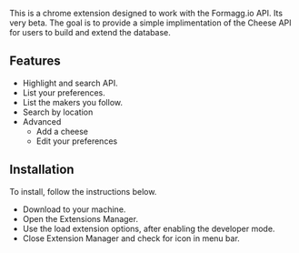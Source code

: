 This is a chrome extension designed to work with the Formagg.io API.
Its very beta. The goal is to provide a simple implimentation of the
Cheese API for users to build and extend the database.

## Features
* Highlight and search API.
* List your preferences.
* List the makers you follow.
* Search by location
* Advanced
  * Add a cheese
  * Edit your preferences

## Installation
To install, follow the instructions below.

* Download to your machine.
* Open the Extensions Manager.
* Use the load extension options, after enabling the developer mode.
* Close Extension Manager and check for icon in menu bar.



